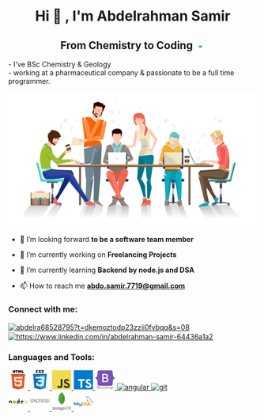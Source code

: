 <h1 align="center">Hi 👋 , I'm Abdelrahman Samir </h1>
<h2 align="center">From Chemistry to Coding   <img width="20" src="https://github.com/abdelrahman719/abdelrahman719/blob/main/chemgif.gif" />  </h2>

<p align="left">- I've BSc Chemistry & Geology <br> - working at a pharmaceutical company & passionate to be a full time programmer.  </p>
<p align="center"> <img src="https://github.com/abdelrahman719/abdelrahman719/blob/main/teagif.gif" /> </p>


- 🤝 I’m looking forward **to be a software team member**
- 🔭 I’m currently working on **Freelancing Projects**

- 🌱 I’m currently learning **Backend by node.js and DSA**


- 📫 How to reach me **abdo.samir.7719@gmail.com**

 
<h3 align="left">Connect with me:</h3>
<p align="left">
<a href="https://twitter.com/abdelra68528795?t=dkemoztodp23zzii0fvbqq&s=08" target="blank"><img align="center" src="https://raw.githubusercontent.com/rahuldkjain/github-profile-readme-generator/master/src/images/icons/Social/twitter.svg" alt="abdelra68528795?t=dkemoztodp23zzii0fvbqq&s=08" height="30" width="40" /></a>
<a href="https://www.linkedin.com/in/abdelrahman-samir-64436a1a2/" target="blank"><img align="center" src="https://raw.githubusercontent.com/rahuldkjain/github-profile-readme-generator/master/src/images/icons/Social/linked-in-alt.svg" alt="https://www.linkedin.com/in/abdelrahman-samir-64436a1a2" height="30" width="40" /></a>

</p>

<h3 align="left">Languages and Tools:</h3> <p align="left"> <a href="https://www.w3.org/html/" target="_blank" rel="noreferrer"> <img src="https://raw.githubusercontent.com/devicons/devicon/master/icons/html5/html5-original-wordmark.svg" alt="html5" width="40" height="40" /> </a> <a href="https://www.w3schools.com/css/" target="_blank" rel="noreferrer"> <img src="https://raw.githubusercontent.com/devicons/devicon/master/icons/css3/css3-original-wordmark.svg" alt="css3" width="40" height="40" /> </a> <a href="https://developer.mozilla.org/en-US/docs/Web/JavaScript" target="_blank" rel="noreferrer"> <img src="https://raw.githubusercontent.com/devicons/devicon/master/icons/javascript/javascript-original.svg" alt="javascript" width="40" height="40" /> </a> <a href="https://www.typescriptlang.org/" target="_blank" rel="noreferrer"> <img src="https://raw.githubusercontent.com/devicons/devicon/master/icons/typescript/typescript-original.svg" alt="typescript" width="40" height="40" /> </a> <a href="https://getbootstrap.com" target="_blank" rel="noreferrer"> <img src="https://raw.githubusercontent.com/devicons/devicon/master/icons/bootstrap/bootstrap-plain-wordmark.svg" alt="bootstrap" width="40" height="40" /> </a> <a href="https://angular.io" target="_blank" rel="noreferrer"> <img src="https://angular.io/assets/images/logos/angular/angular.svg" alt="angular" width="40" height="40" /> </a> <a href="https://git-scm.com/" target="_blank" rel="noreferrer"> <img src="https://www.vectorlogo.zone/logos/git-scm/git-scm-icon.svg" alt="git" width="40" height="40" /> </a> <br> <a href="https://nodejs.org" target="_blank" rel="noreferrer"> <img src="https://raw.githubusercontent.com/devicons/devicon/master/icons/nodejs/nodejs-original-wordmark.svg" alt="nodejs" width="40" height="40" /> </a> <a href="https://expressjs.com" target="_blank" rel="noreferrer"> <img src="https://raw.githubusercontent.com/devicons/devicon/master/icons/express/express-original-wordmark.svg" alt="express" width="40" height="40" /> </a> <a href="https://www.mongodb.com/" target="_blank" rel="noreferrer"> <img src="https://raw.githubusercontent.com/devicons/devicon/master/icons/mongodb/mongodb-original-wordmark.svg" alt="mongodb" width="40" height="40" /> </a> <a href="https://www.mysql.com/" target="_blank" rel="noreferrer"> <img src="https://raw.githubusercontent.com/devicons/devicon/master/icons/mysql/mysql-original-wordmark.svg" alt="mysql" width="40" height="40" /> </a> </p>
